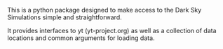 This is a python package designed to make access to the Dark Sky Simulations
simple and straightforward.

It provides interfaces to yt (yt-project.org) as well as a collection of data
locations and common arguments for loading data.
